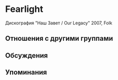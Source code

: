 # Fearlight

Дискография
"Наш Завет / Our Legacy" 2007, Folk

## Отношения с другими группами


## Обсуждения


## Упоминания

